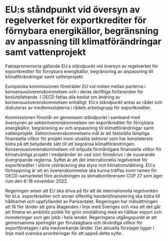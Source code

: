 # EU:s ståndpunkt vid översyn av regelverket för exportkrediter för förnybara energikällor, begränsning av anpassning till klimatförändringar samt vattenprojekt

Faktapromemoria gällande EU:s ståndpunkt vid översyn av regelverket för exportkrediter för förnybara energikällor, begränsning av anpassning till klimatförändringar samt vattenprojekt.

Europeiska kommissionen företräder EU vid möten mellan parterna i konsensusöverenskommelsen och i deras skriftliga förfaranden för beslutsfattande. I OECD fattas alla beslut om ändring av konsensusöverenskommelsen enhälligt. EU:s ståndpunkt antas av rådet och diskuteras av medlemsstaterna i rådets arbetsgrupp för exportkrediter.

Kommissionen föreslår en gemensam ståndpunkt i samband med översynen av sektoröverenskommelsen om exportkrediter för förnybara energikällor, begränsning av och anpassning till klimatförändringar samt vattenprojekt. Sektoröverenskommelsens mål är att fastställa lämpliga finansiella villkor för projekt inom utvalda sektorer som har konstaterats bidra på ett betydande sätt till att begränsa klimatförändringen. Konsensusöverenskommelsen vill erbjuda förmånligare finansiella villkor för klimatvänliga projekt i tredjeländer än vad som föreskrivs i de nuvarande övergripande reglerna. Syftet är att det internationella regelverket för exportkrediter i större utsträckning ska styra mot klimatomställning. EU:s förhoppning är att en överenskommelse ska kunna träffas inom ramen för OECD-samarbetet före avslutningen av klimatkonferensen COP 27 som äger rum den 6-18 november 2022.

Regeringen anser att EU ska driva på för att de internationella regelverken för bl.a. exportkrediter och annan offentlig handelsfinansiering ska bidra till hållbarhet och uppfyllandet av Parisavtalet. Regeringen har målsättningen att få fler länder att göra åtaganden i linje med Sveriges och visa att det går att förena en ambitiös politik för grön omställning med en hållbar export och investeringar som ger jobb i hela landet. Regeringens utgångspunkt är att gemensamma spelregler ger förutsägbara och likvärdiga villkor för exportföretagen i alla medverkande länder. Det aktuella förslaget ligger i linje med svenska prioriteringar för att uppnå detta syfte.
